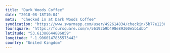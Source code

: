 ```yaml
---
title: "Dark Woods Coffee"
date: "2018-08-18T10:04"
meta:  "Checked in at Dark Woods Coffee"
syndication: "https://www.swarmapp.com/user/492614834/checkin/5b77e123811045002bc95f14"
foursquare: "https://foursquare.com/v/56192b9b498e89360e5b1dbb"
latitude: "53.61386644886859"
longitude: "-1.9060147835573442"
country: "United Kingdom"
---
```


